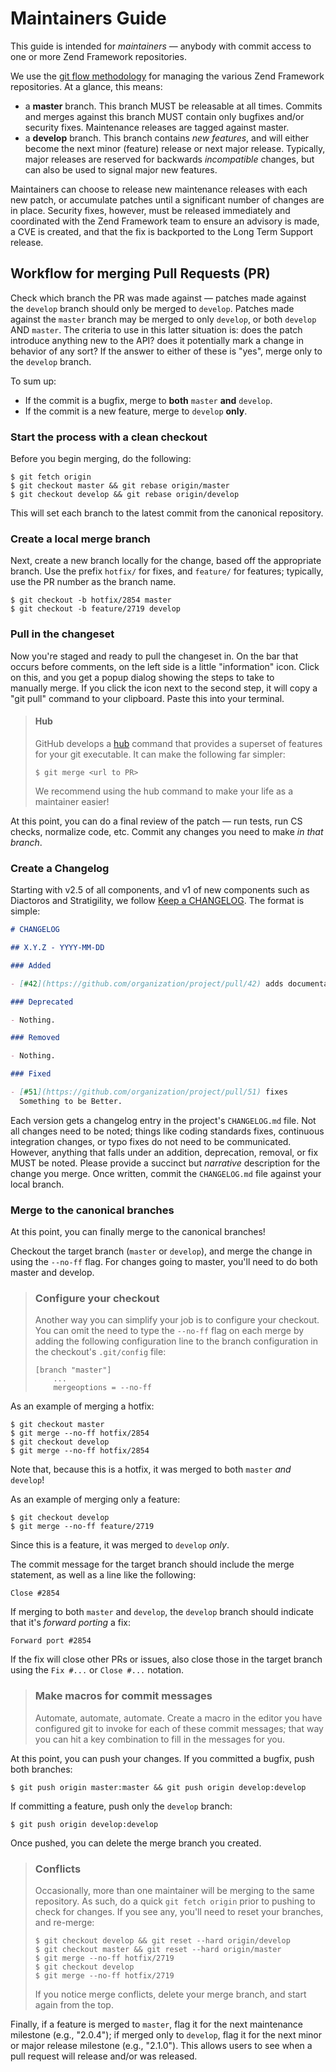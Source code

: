 # Maintainers Guide

This guide is intended for *maintainers* — anybody with commit access to one or more Zend Framework
repositories.

We use the [git flow methodology](http://nvie.com/posts/a-successful-git-branching-model/) for
managing the various Zend Framework repositories. At a glance, this means:

- a **master** branch. This branch MUST be releasable at all times. Commits and merges against
  this branch MUST contain only bugfixes and/or security fixes. Maintenance releases are tagged
  against master.
- a **develop** branch. This branch contains *new features*, and will either become the next minor
  (feature) release or next major release. Typically, major releases are reserved for backwards
  *incompatible* changes, but can also be used to signal major new features.

Maintainers can choose to release new maintenance releases with each new patch, or accumulate
patches until a significant number of changes are in place. Security fixes, however, must be
released immediately and coordinated with the Zend Framework team to ensure an advisory is made, a
CVE is created, and that the fix is backported to the Long Term Support release.

## Workflow for merging Pull Requests (PR)

Check which branch the PR was made against — patches made against the `develop` branch should only
be merged to `develop`. Patches made against the `master` branch may be merged to only `develop`, or
both `develop` AND `master`. The criteria to use in this latter situation is: does the patch
introduce anything new to the API? does it potentially mark a change in behavior of any sort? If the
answer to either of these is "yes", merge only to the `develop` branch.

To sum up:

- If the commit is a bugfix, merge to **both** `master` **and** `develop`.
- If the commit is a new feature, merge to `develop` **only**.

### Start the process with a clean checkout

Before you begin merging, do the following:

```console
$ git fetch origin
$ git checkout master && git rebase origin/master
$ git checkout develop && git rebase origin/develop
```

This will set each branch to the latest commit from the canonical repository.

### Create a local merge branch

Next, create a new branch locally for the change, based off the appropriate branch. Use the prefix
`hotfix/` for fixes, and `feature/` for features; typically, use the PR number as the branch name.

```console
$ git checkout -b hotfix/2854 master
$ git checkout -b feature/2719 develop
```

### Pull in the changeset

Now you're staged and ready to pull the changeset in. On the bar that occurs before comments, on the
left side is a little "information" icon. Click on this, and you get a popup dialog showing the
steps to take to manually merge. If you click the icon next to the second step, it will copy a "git
pull" command to your clipboard. Paste this into your terminal.

> #### Hub
>
> GitHub develops a [hub](https://github.com/github/hub) command that provides a superset of
> features for your git executable. It can make the following far simpler:
>
> ```console
> $ git merge <url to PR>
> ```
>
> We recommend using the hub command to make your life as a maintainer easier!

At this point, you can do a final review of the patch — run tests, run CS checks, normalize code,
etc. Commit any changes you need to make *in* *that* *branch*.

### Create a Changelog

Starting with v2.5 of all components, and v1 of new components such as Diactoros and Stratigility,
we follow [Keep a CHANGELOG](http://keepachangelog.com/). The format is simple:

```markdown
# CHANGELOG

## X.Y.Z - YYYY-MM-DD

### Added

- [#42](https://github.com/organization/project/pull/42) adds documentation!

### Deprecated

- Nothing.

### Removed

- Nothing.

### Fixed

- [#51](https://github.com/organization/project/pull/51) fixes
  Something to be Better.
```

Each version gets a changelog entry in the project's `CHANGELOG.md` file. Not all changes need to be
noted; things like coding standards fixes, continuous integration changes, or typo fixes do not need
to be communicated. However, anything that falls under an addition, deprecation, removal, or fix
MUST be noted. Please provide a succinct but *narrative* description for the change you merge. Once
written, commit the `CHANGELOG.md` file against your local branch.

### Merge to the canonical branches

At this point, you can finally merge to the canonical branches!

Checkout the target branch (`master` or `develop`), and merge the change in using the `--no-ff`
flag. For changes going to master, you'll need to do both master and develop.

> ### Configure your checkout
>
> Another way you can simplify your job is to configure your checkout. You can omit the need to type
> the `--no-ff` flag on each merge by adding the following configuration line to the branch
> configuration in the checkout's `.git/config` file:
>
> ```dosini
> [branch "master"]
>     ...
>     mergeoptions = --no-ff
> ```

As an example of merging a hotfix:

```console
$ git checkout master
$ git merge --no-ff hotfix/2854
$ git checkout develop
$ git merge --no-ff hotfix/2854
```

Note that, because this is a hotfix, it was merged to both `master` *and* `develop`!

As an example of merging only a feature:

```
$ git checkout develop
$ git merge --no-ff feature/2719
```

Since this is a feature, it was merged to `develop` *only*.

The commit message for the target branch should include the merge statement, as well as a line like
the following:

```
Close #2854
```

If merging to both `master` and `develop`, the `develop` branch should indicate that it's *forward
porting* a fix:

```
Forward port #2854
```

If the fix will close other PRs or issues, also close those in the target branch using the
`Fix #...` or `Close #...` notation.

> ### Make macros for commit messages
>
> Automate, automate, automate. Create a macro in the editor you have configured git to invoke for
> each of these commit messages; that way you can hit a key combination to fill in the messages for
> you.


At this point, you can push your changes. If you committed a bugfix, push both branches:

```console
$ git push origin master:master && git push origin develop:develop
```

If committing a feature, push only the `develop` branch:

```console
$ git push origin develop:develop
```

Once pushed, you can delete the merge branch you created.

> ### Conflicts
>
> Occasionally, more than one maintainer will be merging to the same repository. As such, do a quick
> `git fetch origin` prior to pushing to check for changes. If you see any, you'll need to reset
> your branches, and re-merge:
>
> ```console
> $ git checkout develop && git reset --hard origin/develop
> $ git checkout master && git reset --hard origin/master
> $ git merge --no-ff hotfix/2719
> $ git checkout develop
> $ git merge --no-ff hotfix/2719
> ```
>
> If you notice merge conflicts, delete your merge branch, and start again from the top.

Finally, if a feature is merged to `master`, flag it for the next maintenance milestone (e.g.,
"2.0.4"); if merged only to `develop`, flag it for the next minor or major release milestone (e.g.,
"2.1.0"). This allows users to see when a pull request will release and/or was released.
